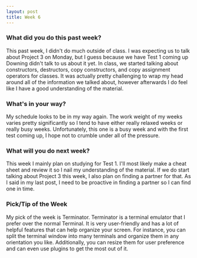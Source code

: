 ```yaml
---
layout: post
title: Week 6
---
```


### What did you do this past week?
This past week, I didn't do much outside of class. I was expecting us to talk about Project 3 on Monday, but I guess because we have Test 1 coming up Downing didn't talk to us about it yet. In class, we started talking about constructors, destructors, copy constructors, and copy assignment operators for classes. It was actually pretty challenging to wrap my head around all of the information we talked about, however afterwards I do feel like I have a good understanding of the material.

### What's in your way?
My schedule looks to be in my way again. The work weight of my weeks varies pretty significantly so I tend to have either really relaxed weeks or really busy weeks. Unfortunately, this one is a busy week and with the first test coming up, I hope not to crumble under all of the pressure.

### What will you do next week?
This week I mainly plan on studying for Test 1. I'll most likely make a cheat sheet and review it so I nail my understanding of the material. If we do start talking about Project 3 this week, I also plan on finding a partner for that. As I said in my last post, I need to be proactive in finding a partner so I can find one in time.

### Pick/Tip of the Week
My pick of the week is Terminator. Terminator is a terminal emulator that I prefer over the normal Terminal. It is very user-friendly and has a lot of helpful features that can help organize your screen. For instance, you can split the terminal window into many terminals and organize them in any orientation you like. Additionally, you can resize them for user preference and can even use plugins to get the most out of it.
